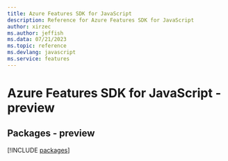 ```yaml
---
title: Azure Features SDK for JavaScript
description: Reference for Azure Features SDK for JavaScript
author: xirzec
ms.author: jeffish
ms.data: 07/21/2023
ms.topic: reference
ms.devlang: javascript
ms.service: features
---
```

# Azure Features SDK for JavaScript - preview
## Packages - preview
[!INCLUDE [packages](features-index.md)]
